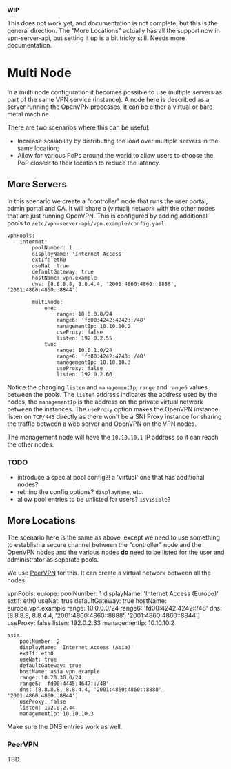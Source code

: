 **WIP**

This does not work yet, and documentation is not complete, but this is the 
general direction. The "More Locations" actually has all the support now in 
vpn-server-api, but setting it up is a bit tricky still. Needs more 
documentation.

# Multi Node

In a multi node configuration it becomes possible to use multiple servers as 
part of the same VPN service (instance). A node here is described as a server 
running the OpenVPN processes, it can be either a virtual or bare metal 
machine.

There are two scenarios where this can be useful:

- Increase scalability by distributing the load over multiple servers in the 
  same location;
- Allow for various PoPs around the world to allow users to choose the PoP 
  closest to their location to reduce the latency.

## More Servers

In this scenario we create a "controller" node that runs the user portal, admin
portal and CA. It will share a (virtual) network with the other nodes that are
just running OpenVPN. This is configured by adding additional pools to 
`/etc/vpn-server-api/vpn.example/config.yaml`.

    vpnPools:
        internet:
            poolNumber: 1
            displayName: 'Internet Access'
            extIf: eth0
            useNat: true
            defaultGateway: true
            hostName: vpn.example
            dns: [8.8.8.8, 8.8.4.4, '2001:4860:4860::8888', '2001:4860:4860::8844']

            multiNode:
                one: 
                    range: 10.0.0.0/24
                    range6: 'fd00:4242:4242::/48'
                    managementIp: 10.10.10.2
                    useProxy: false
                    listen: 192.0.2.55
                two:
                    range: 10.0.1.0/24
                    range6: 'fd00:4242:4243::/48'
                    managementIp: 10.10.10.3
                    useProxy: false
                    listen: 192.0.2.66

Notice the changing `listen` and `managementIp`, `range` and `range6` values 
between the pools. The `listen` address indicates the address used by the 
nodes, the `managementIp` is the address on the private virtual network 
between the instances. The `useProxy` option makes the OpenVPN instance 
listen on `TCP/443` directly as there won't be a SNI Proxy instance for 
sharing the traffic between a web server and OpenVPN on the VPN nodes.

The management node will have the `10.10.10.1` IP address so it can reach the
other nodes.

### TODO

- introduce a special pool config?! a 'virtual' one that has additional 
nodes? 
- rething the config options? `displayName`, etc.
- allow pool entries to be unlisted for users? `isVisible`?


## More Locations

The scenario here is the same as above, except we need to use something to 
establish a secure channel between the "controller" node and the OpenVPN nodes
and the various nodes **do** need to be listed for the user and administrator
as separate pools. 

We use [PeerVPN](https://peervpn.net/) for this. It can create a virtual 
network between all the nodes. 

vpnPools:
    europe:
        poolNumber: 1
        displayName: 'Internet Access (Europe)'
        extIf: eth0
        useNat: true
        defaultGateway: true
        hostName: europe.vpn.example
        range: 10.0.0.0/24
        range6: 'fd00:4242:4242::/48'
        dns: [8.8.8.8, 8.8.4.4, '2001:4860:4860::8888', '2001:4860:4860::8844']
        useProxy: false
        listen: 192.0.2.33
        managementIp: 10.10.10.2

    asia:
        poolNumber: 2
        displayName: 'Internet Access (Asia)'
        extIf: eth0
        useNat: true
        defaultGateway: true
        hostName: asia.vpn.example
        range: 10.20.30.0/24
        range6: 'fd00:4445:4647::/48'
        dns: [8.8.8.8, 8.8.4.4, '2001:4860:4860::8888', '2001:4860:4860::8844']
        useProxy: false
        listen: 192.0.2.44
        managementIp: 10.10.10.3

Make sure the DNS entries work as well.

### PeerVPN

TBD.
